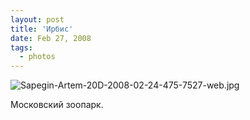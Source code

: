 ```yaml
---
layout: post
title: 'Ирбис'
date: Feb 27, 2008
tags:
  - photos
---
```


![Sapegin-Artem-20D-2008-02-24-475-7527-web.jpg](upload://Sapegin-Artem-20D-2008-02-24-475-7527-web.jpg)

Московский зоопарк.
